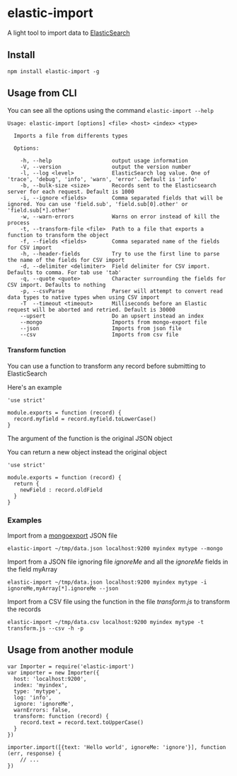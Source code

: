 # elastic-import

A light tool to import data to [ElasticSearch](https://www.elastic.co/products/elasticsearch)

## Install

    npm install elastic-import -g

## Usage from CLI

You can see all the options using the command `elastic-import --help`

```
Usage: elastic-import [options] <file> <host> <index> <type>

  Imports a file from differents types

  Options:

    -h, --help                   output usage information
    -V, --version                output the version number
    -l, --log <level>            ElasticSearch log value. One of 'trace', 'debug', 'info', 'warn', 'error'. Default is 'info'
    -b, --bulk-size <size>       Records sent to the Elasticsearch server for each request. Default is 1000
    -i, --ignore <fields>        Comma separated fields that will be ignored. You can use 'field.sub', 'field.sub[0].other' or 'field.sub[*].other'
    -w, --warn-errors            Warns on error instead of kill the process
    -t, --transform-file <file>  Path to a file that exports a function to transform the object
    -f, --fields <fields>        Comma separated name of the fields for CSV import
    -h, --header-fields          Try to use the first line to parse the name of the fields for CSV import
    -d, --delimiter <delimiter>  Field delimiter for CSV import. Defaults to comma. For tab use 'tab'
    -q, --quote <quote>          Character surrounding the fields for CSV import. Defaults to nothing
    -p, --csvParse               Parser will attempt to convert read data types to native types when using CSV import
    -T  --timeout <timeout>      Milliseconds before an Elastic request will be aborted and retried. Default is 30000
    --upsert                     Do an upsert instead an index
    --mongo                      Imports from mongo-export file
    --json                       Imports from json file
    --csv                        Imports from csv file
```

#### Transform function

You can use a function to transform any record before submitting to ElasticSearch

Here's an example

```
'use strict'

module.exports = function (record) {
  record.myfield = record.myfield.toLowerCase()
}
```

The argument of the function is the original JSON object

You can return a new object instead the original object

```
'use strict'

module.exports = function (record) {
  return {
    newField : record.oldField
  }
}
```

### Examples

Import from a [mongoexport](https://docs.mongodb.org/manual/reference/program/mongoexport) JSON file

    elastic-import ~/tmp/data.json localhost:9200 myindex mytype --mongo
     
Import from a JSON file ignoring file _ignoreMe_ and all the _ignoreMe_ fields in the field myArray

    elastic-import ~/tmp/data.json localhost:9200 myindex mytype -i ignoreMe,myArray[*].ignoreMe --json
    
Import from a CSV file using the function in the file _transform.js_ to transform the records

    elastic-import ~/tmp/data.csv localhost:9200 myindex mytype -t transform.js --csv -h -p

## Usage from another module

```
var Importer = require('elastic-import')
var importer = new Importer({
  host: 'localhost:9200',
  index: 'myindex',
  type: 'mytype',
  log: 'info',
  ignore: 'ignoreMe',
  warnErrors: false,
  transform: function (record) {
    record.text = record.text.toUpperCase()
  }
})

importer.import([{text: 'Hello world', ignoreMe: 'ignore'}], function (err, response) {
    // ...
})
```
